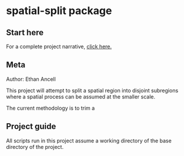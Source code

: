 # spatial-split package

## Start here

For a complete project narrative, [click here.](narrative/narrative.pdf)

## Meta
Author: Ethan Ancell

This project will attempt to split a spatial region into disjoint subregions where
a spatial process can be assumed at the smaller scale.

The current methodology is to trim a

## Project guide
All scripts run in this project assume a working directory of the base directory
of the project.
